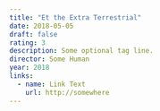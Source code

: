 ```yaml
---
title: "Et the Extra Terrestrial"
date: 2018-05-05
draft: false
rating: 3
description: Some optional tag line.
director: Some Human
year: 2018
links:
  - name: Link Text
    url: http://somewhere
---
```

